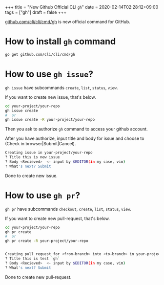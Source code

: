 +++
title =  "New Github Official CLI `gh`"
date = 2020-02-14T02:28:12+09:00
tags = ["gh"]
draft = false
+++

[github.com/cli/cli/cmd/gh](https://github.com/cli/cli/cmd/gh) is new official command for GitHub.

<!--more-->

# How to install `gh` command

```sh
go get github.com/cli/cli/cmd/gh
```

# How to use `gh issue`?

`gh issue` have subcommands `create`, `list`, `status`, `view`.

If you want to create new issue, that's below.

```sh
cd your-project/your-repo
gh issue create
#  or
gh issue create -R your-project/your-repo
```

Then you ask to authorize `gh` command to access your github account.

After you have authorize, input title and body for issue and choose to (Check in browser|Submit|Cancel).


```sh
Creating issue in your-project/your-repo
? Title this is new issue
? Body <Recieved>  <- input by $EDITOR(in my case, vim)
? What's next? Submit
```

Done to create new issue.


# How to use `gh pr`?

`gh pr` have subcommands `checkout`, `create`, `list`, `status`, `view`.

If you want to create new pull-request, that's below.

```sh
cd your-project/your-repo
gh pr create
#  or
gh pr create -R your-project/your-repo


Creating pull request for <from-branch> into <to-branch> in your-project/your-repo
? Title this is test `gh`
? Body <Recieved>  <- input by $EDITOR(in my case, vim)
? What's next? Submit
```

Done to create new pull-request.


